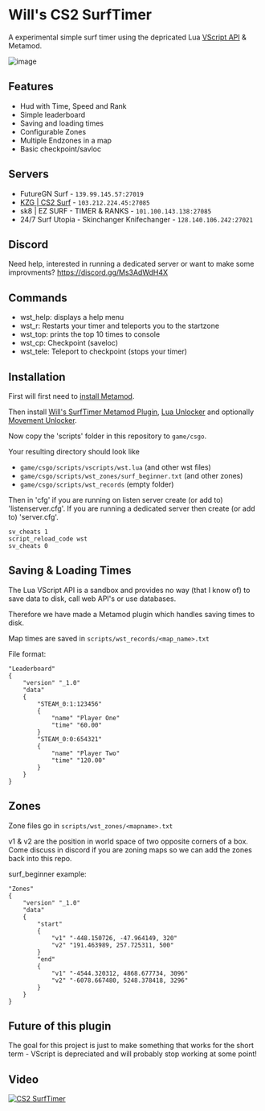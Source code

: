 # Will's CS2 SurfTimer

A experimental simple surf timer using the depricated Lua [VScript API](https://cs2.poggu.me/dumped-data/vscript-list) & Metamod.

![image](https://github.com/ws-cs2/cs2-surftimer/assets/149922947/f97e68af-94d2-4a7b-ad80-e24492a8191c)

## Features
 - Hud with Time, Speed and Rank
 - Simple leaderboard
 - Saving and loading times
 - Configurable Zones
 - Multiple Endzones in a map
 - Basic checkpoint/savloc

## Servers

 - FutureGN Surf - `139.99.145.57:27019`
 - [KZG | CS2 Surf](https://join.kzg.gg/cs2-surf) - `103.212.224.45:27085`
 - sk8 | EZ SURF - TIMER & RANKS - `101.100.143.138:27085`
 - 24/7 Surf Utopia - Skinchanger Knifechanger - `128.140.106.242:27021`

## Discord

Need help, interested in running a dedicated server or want to make some improvments? https://discord.gg/Ms3AdWdH4X

## Commands

- wst_help: displays a help menu
- wst_r: Restarts your timer and teleports you to the startzone
- wst_top: prints the top 10 times to console
- wst_cp: Checkpoint (saveloc)
- wst_tele: Teleport to checkpoint (stops your timer)



## Installation

First will first need to [install Metamod](https://www.sourcemm.net/downloads.php?branch=dev). 

Then install [Will's SurfTimer Metamod Plugin](https://github.com/ws-cs2/cs2-surftimer/releases/),  [Lua Unlocker](https://github.com/Source2ZE/LuaUnlocker) and optionally [Movement Unlocker](https://github.com/Source2ZE/MovementUnlocker).

Now copy the 'scripts' folder in this repository to `game/csgo`.

Your resulting directory should look like 
 - `game/csgo/scripts/vscripts/wst.lua` (and other wst files)
 - `game/csgo/scripts/wst_zones/surf_beginner.txt` (and other zones)
 - `game/csgo/scripts/wst_records` (empty folder)

Then in 'cfg' if you are running on listen server create (or add to) 'listenserver.cfg'. If you are running a dedicated server then create (or add to) 'server.cfg'.

```
sv_cheats 1
script_reload_code wst
sv_cheats 0
```

## Saving & Loading Times

The Lua VScript API is a sandbox and provides no way (that I know of) to save data to disk, call web API's or use databases.

Therefore we have made a Metamod plugin which handles saving times to disk.

Map times are saved in `scripts/wst_records/<map_name>.txt`

File format:
```
"Leaderboard"
{
    "version" "_1.0"
    "data"
    {
        "STEAM_0:1:123456"
        {
            "name" "Player One"
            "time" "60.00"
        }
        "STEAM_0:0:654321"
        {
            "name" "Player Two"
            "time" "120.00"
        }
    }
}
```

## Zones

Zone files go in `scripts/wst_zones/<mapname>.txt`

v1 & v2 are the position in world space of two opposite corners of a box. Come discuss in discord if you are zoning maps so we can add the zones back into this repo.

surf_beginner example:
```
"Zones"
{
    "version" "_1.0"
    "data"
    {
        "start"
        {
            "v1" "-448.150726, -47.964149, 320"
            "v2" "191.463989, 257.725311, 500"
        }
        "end"
        {
            "v1" "-4544.320312, 4868.677734, 3096"
            "v2" "-6078.667480, 5248.378418, 3296"
        }
    }
}
```


## Future of this plugin

The goal for this project is just to make something that works for the short term - VScript is depreciated and will probably stop working at some point!

## Video

[![CS2 SurfTimer](https://img.youtube.com/vi/gdIbHZaUJAQ/0.jpg)](https://www.youtube.com/watch?v=gdIbHZaUJAQ "CS2 SurfTimer")







